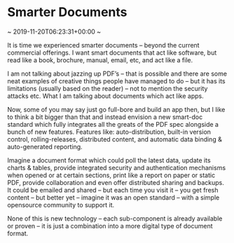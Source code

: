 # Smarter Documents
~ 2019-11-20T06:23:31+00:00 ~
  
It is time we experienced smarter documents – beyond the current commercial offerings. I want smart documents that act like software, but read like a book, brochure, manual, email, etc, and act like a file.

I am not talking about jazzing up PDF’s – that is possible and there are some neat examples of creative things people have managed to do – but it has its limitations (usually based on the reader) – not to mention the security attacks etc. What I am talking about documents which act like apps.

Now, some of you may say just go full-bore and build an app then, but I like to think a bit bigger than that and instead envision a new smart-doc standard which fully integrates all the greats of the PDF spec alongside a bunch of new features. Features like: auto-distribution, built-in version control, rolling-releases, distributed content, and automatic data binding &amp; auto-generated reporting.

Imagine a document format which could poll the latest data, update its charts &amp; tables, provide integrated security and authentication mechanisms when opened or at certain sections, print like a report on paper or static PDF, provide collaboration and even offer distributed sharing and backups. It could be emailed and shared – but each time you visit it – you get fresh content – but better yet – imagine it was an open standard – with a simple opensource community to support it.

None of this is new technology – each sub-component is already available or proven – it is just a combination into a more digital type of document format.